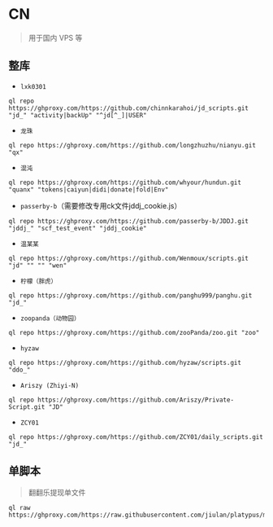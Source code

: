 # CN
> 用于国内 VPS 等
## 整库
- `lxk0301`
```
ql repo https://ghproxy.com/https://github.com/chinnkarahoi/jd_scripts.git "jd_" "activity|backUp" "^jd[^_]|USER"
```
- `龙珠`
```
ql repo https://ghproxy.com/https://github.com/longzhuzhu/nianyu.git "qx"
```
- `混沌`
```
ql repo https://ghproxy.com/https://github.com/whyour/hundun.git "quanx" "tokens|caiyun|didi|donate|fold|Env"
```
- `passerby-b`（需要修改专用ck文件jddj_cookie.js）
```
ql repo https://ghproxy.com/https://github.com/passerby-b/JDDJ.git "jddj_" "scf_test_event" "jddj_cookie"
```
- `温某某`
```
ql repo https://ghproxy.com/https://github.com/Wenmoux/scripts.git  "jd" "" "" "wen"
```
- `柠檬（胖虎）`
```
ql repo https://ghproxy.com/https://github.com/panghu999/panghu.git "jd_"
```
- `zoopanda（动物园）`
```
ql repo https://ghproxy.com/https://github.com/zooPanda/zoo.git "zoo"
```
- `hyzaw`
```
ql repo https://ghproxy.com/https://github.com/hyzaw/scripts.git "ddo_"
```
- `Ariszy (Zhiyi-N)`
```
ql repo https://ghproxy.com/https://github.com/Ariszy/Private-Script.git "JD"
```
- `ZCY01`
```
ql repo https://ghproxy.com/https://github.com/ZCY01/daily_scripts.git "jd_"
```

## 单脚本
> 翻翻乐提现单文件
```
ql raw https://ghproxy.com/https://raw.githubusercontent.com/jiulan/platypus/main/scripts/jd_ffl.js
```
